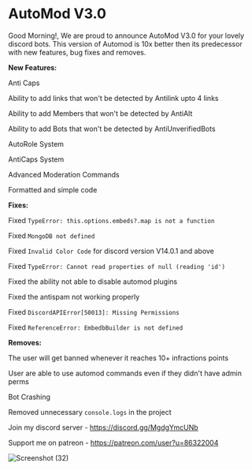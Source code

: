 # AutoMod V3.0
 Good Morning!, We are proud to announce AutoMod V3.0 for your lovely discord bots. This version of Automod is 10x better then its predecessor with new features, bug fixes and removes.

**New Features:**

Anti Caps

Ability to add links that won't be detected by Antilink upto 4 links

Ability to add Members that won't be detected by AntiAlt

Ability to add Bots that won't be detected by AntiUnverifiedBots

AutoRole System

AntiCaps System

Advanced Moderation Commands

Formatted and simple code

**Fixes:**

Fixed `TypeError: this.options.embeds?.map is not a function`

Fixed `MongoDB not defined`

Fixed `Invalid Color Code` for discord version V14.0.1 and above

Fixed `TypeError: Cannot read properties of null (reading 'id')`

Fixed  the ability not able to disable automod plugins

Fixed the antispam not working properly

Fixed `DiscordAPIError[50013]: Missing Permissions`

Fixed `ReferenceError: EmbedbBuilder is not defined`

**Removes:**

The user will get banned whenever it reaches 10+ infractions points

User are able to use automod commands even if they didn't have admin perms

Bot Crashing

Removed unnecessary `console.logs` in the project

Join my discord server - https://discord.gg/MgdgYmcUNb

Support me on patreon - https://patreon.com/user?u=86322004

![Screenshot (32)](https://github.com/Bhargav230m/AutoMod-V3.0/assets/100185728/606e947d-9d1a-4532-a3c5-a6fa88b86c17)
